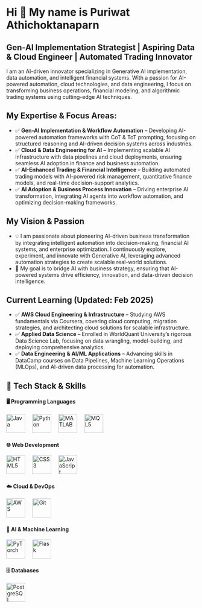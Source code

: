 Hi 👋 My name is Puriwat Athichoktanaparn
=========================================

Gen-AI Implementation Strategist | Aspiring Data & Cloud Engineer | Automated Trading Innovator
-----------------------------------------------------------------------------------------------

I am an AI-driven innovator specializing in Generative AI implementation, data automation, and intelligent financial systems. With a passion for AI-powered automation, cloud technologies, and data engineering, I focus on transforming business operations, financial modeling, and algorithmic trading systems using cutting-edge AI techniques.

## **My Expertise & Focus Areas:**
* ✅ **Gen-AI Implementation & Workflow Automation** – Developing AI-powered automation frameworks with CoT & ToT prompting, focusing on structured reasoning and AI-driven decision systems across industries.
* ✅ **Cloud & Data Engineering for AI** – Implementing scalable AI infrastructure with data pipelines and cloud deployments, ensuring seamless AI adoption in finance and business automation.
* ✅ **AI-Enhanced Trading & Financial Intelligence** – Building automated trading models with AI-powered risk management, quantitative finance models, and real-time decision-support analytics.
* ✅ **AI Adoption & Business Process Innovation** – Driving enterprise AI transformation, integrating AI agents into workflow automation, and optimizing decision-making frameworks.

## **My Vision & Passion**
* 💡 I am passionate about pioneering AI-driven business transformation by integrating intelligent automation into decision-making, financial AI systems, and enterprise optimization. I continuously explore, experiment, and innovate with Generative AI, leveraging advanced automation strategies to create scalable real-world solutions.
* 🚀 My goal is to bridge AI with business strategy, ensuring that AI-powered systems drive efficiency, innovation, and data-driven decision intelligence.

## **Current Learning (Updated: Feb 2025)**
* ✅ **AWS Cloud Engineering & Infrastructure** – Studying AWS fundamentals via Coursera, covering cloud computing, migration strategies, and architecting cloud solutions for scalable infrastructure.
* ✅ **Applied Data Science** – Enrolled in WorldQuant University’s rigorous Data Science Lab, focusing on data wrangling, model-building, and deploying comprehensive analytics.
* ✅ **Data Engineering & AI/ML Applications** – Advancing skills in DataCamp courses on Data Pipelines, Machine Learning Operations (MLOps), and AI-driven data processing for automation.

## 🚀 Tech Stack & Skills

#### **🖥️ Programming Languages**
<p align="left">
  <a href="https://www.java.com/" target="_blank"><img src="https://raw.githubusercontent.com/danielcranney/readme-generator/main/public/icons/skills/java-colored.svg" width="50" height="50" alt="Java" title="Java - OOP & Backend Development" style="margin-right: 15px;"/></a> 
  <a href="https://www.python.org/" target="_blank"><img src="https://raw.githubusercontent.com/danielcranney/readme-generator/main/public/icons/skills/python-colored.svg" width="50" height="50" alt="Python" title="Python - AI, ML, and Data Engineering" style="margin-right: 15px;"/></a> 
  <a href="https://www.mathworks.com/products/matlab.html" target="_blank"><img src="https://upload.wikimedia.org/wikipedia/commons/2/21/Matlab_Logo.png" width="50" height="50" alt="MATLAB" title="MATLAB - Numerical Computing & Simulations" style="margin-right: 15px;"/></a> 
  <a href="https://www.mql5.com/en/" target="_blank"><img src="https://upload.wikimedia.org/wikipedia/commons/b/b1/MQL5_Community_Logo.png" width="50" height="50" alt="MQL5" title="MQL5 - Algorithmic Trading & Financial Analysis" style="margin-right: 15px;"/></a>
</p>

#### **🌐 Web Development**
<p align="left">
  <a href="https://developer.mozilla.org/en-US/docs/Glossary/HTML5" target="_blank"><img src="https://raw.githubusercontent.com/danielcranney/readme-generator/main/public/icons/skills/html5-colored.svg" width="50" height="50" alt="HTML5" title="HTML5 - Web Structure & Markup" style="margin-right: 15px;"/></a> 
  <a href="https://www.w3.org/TR/CSS/#css" target="_blank"><img src="https://raw.githubusercontent.com/danielcranney/readme-generator/main/public/icons/skills/css3-colored.svg" width="50" height="50" alt="CSS3" title="CSS3 - Styling & Design" style="margin-right: 15px;"/></a>
  <a href="https://developer.mozilla.org/en-US/docs/Web/JavaScript" target="_blank"><img src="https://raw.githubusercontent.com/danielcranney/readme-generator/main/public/icons/skills/javascript-colored.svg" width="50" height="50" alt="JavaScript" title="JavaScript - Frontend Development & Dynamic Web Pages" style="margin-right: 15px;"/></a>
</p>

#### **☁️ Cloud & DevOps**
<p align="left">
  <a href="https://aws.amazon.com/" target="_blank"><img src="https://raw.githubusercontent.com/danielcranney/readme-generator/main/public/icons/skills/aws-colored.svg" width="50" height="50" alt="AWS" title="Amazon Web Services (AWS) - Cloud Computing & Deployment" style="margin-right: 15px;"/></a> 
  <a href="https://git-scm.com/" target="_blank"><img src="https://raw.githubusercontent.com/danielcranney/readme-generator/main/public/icons/skills/git-colored.svg" width="50" height="50" alt="Git" title="Git - Version Control & Collaboration" style="margin-right: 15px;"/></a>
</p>

#### **🤖 AI & Machine Learning**
<p align="left">
  <a href="https://pytorch.org/" target="_blank"><img src="https://raw.githubusercontent.com/danielcranney/readme-generator/main/public/icons/skills/pytorch-colored.svg" width="50" height="50" alt="PyTorch" title="PyTorch - Deep Learning Framework" style="margin-right: 15px;"/></a> 
  <a href="https://flask.palletsprojects.com/" target="_blank"><img src="https://raw.githubusercontent.com/danielcranney/readme-generator/main/public/icons/skills/flask-colored.svg" width="50" height="50" alt="Flask" title="Flask - Web Framework for Python AI APIs" style="margin-right: 15px;"/></a>
</p>

#### **🗄️ Databases**
<p align="left">
  <a href="https://www.postgresql.org/" target="_blank"><img src="https://raw.githubusercontent.com/danielcranney/readme-generator/main/public/icons/skills/postgresql-colored.svg" width="50" height="50" alt="PostgreSQL" title="PostgreSQL - Relational Database" style="margin-right: 15px;"/></a>
</p>
